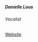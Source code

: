 ##### Danielle Lous

###### Vocalist 

<a target="_blank" rel="noopener noreferrer" href="https://fabulousbeing.com/">Website</a>
